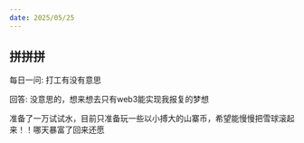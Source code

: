 ```yaml
---
date: 2025/05/25
---
```


## 拼拼拼

每日一问: 打工有没有意思

回答: 没意思的，想来想去只有web3能实现我报复的梦想

准备了一万试试水，目前只准备玩一些以小搏大的山寨币，希望能慢慢把雪球滚起来！！哪天暴富了回来还愿
